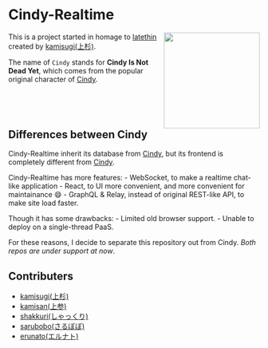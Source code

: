 Cindy-Realtime
==============
<img align="right" height="192" width="192" src="./react-boilerplate/app/images/icon-icon-192x192.png" />

This is a project started in homage to [latethin](http://sui-hei.net) created by [kamisugi(上杉)](http://sui-hei.net/mondai/profile/1).

The name of `Cindy` stands for **Cindy Is Not Dead Yet**,
which comes from the popular original character of
[Cindy](http://sui-hei.net/app/webroot/pukiwiki/index.php?%E3%82%B7%E3%83%B3%E3%83%87%E3%82%A3).

<div style="clear:both;" />

Differences between Cindy
-------------------------
Cindy-Realtime inherit its database from [Cindy][1], but its frontend is completely different from [Cindy][1].

Cindy-Realtime has more features:
    - WebSocket, to make a realtime chat-like application
    - React, to UI more convenient, and more convenient for maintainance :smile:
    - GraphQL & Relay, instead of original REST-like API, to make site load faster.

Though it has some drawbacks:
    - Limited old browser support.
    - Unable to deploy on a single-thread PaaS.

For these reasons, I decide to separate this repository out from Cindy.
*Both repos are under support at now*.

Contributers
------------
- [kamisugi(上杉)](http://sui-hei.net/mondai/profile/1)
- [kamisan(上参)](https://github.com/pb10001)
- [shakkuri(しゃっくり)](http://sui-hei.net/mondai/profile/11752)
- [sarubobo(さるぼぼ)](http://sui-hei.net/mondai/profile/6664)
- [erunato(エルナト)](http://sui-hei.net/mondai/profile/15741)


[1]: https://github.com/heyrict/cindy

